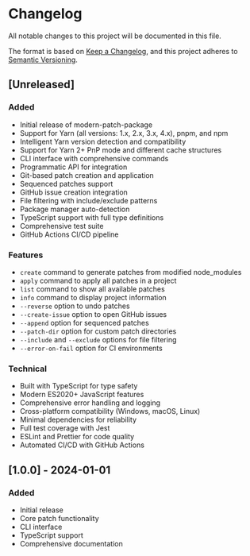 # Changelog

All notable changes to this project will be documented in this file.

The format is based on [Keep a Changelog](https://keepachangelog.com/en/1.0.0/),
and this project adheres to [Semantic Versioning](https://semver.org/spec/v2.0.0.html).

## [Unreleased]

### Added

- Initial release of modern-patch-package
- Support for Yarn (all versions: 1.x, 2.x, 3.x, 4.x), pnpm, and npm
- Intelligent Yarn version detection and compatibility
- Support for Yarn 2+ PnP mode and different cache structures
- CLI interface with comprehensive commands
- Programmatic API for integration
- Git-based patch creation and application
- Sequenced patches support
- GitHub issue creation integration
- File filtering with include/exclude patterns
- Package manager auto-detection
- TypeScript support with full type definitions
- Comprehensive test suite
- GitHub Actions CI/CD pipeline

### Features

- `create` command to generate patches from modified node_modules
- `apply` command to apply all patches in a project
- `list` command to show all available patches
- `info` command to display project information
- `--reverse` option to undo patches
- `--create-issue` option to open GitHub issues
- `--append` option for sequenced patches
- `--patch-dir` option for custom patch directories
- `--include` and `--exclude` options for file filtering
- `--error-on-fail` option for CI environments

### Technical

- Built with TypeScript for type safety
- Modern ES2020+ JavaScript features
- Comprehensive error handling and logging
- Cross-platform compatibility (Windows, macOS, Linux)
- Minimal dependencies for reliability
- Full test coverage with Jest
- ESLint and Prettier for code quality
- Automated CI/CD with GitHub Actions

## [1.0.0] - 2024-01-01

### Added

- Initial release
- Core patch functionality
- CLI interface
- TypeScript support
- Comprehensive documentation
